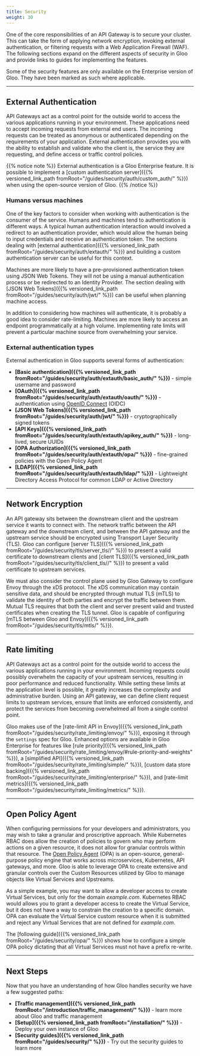 ```yaml
---
title: Security
weight: 30
---
```


One of the core responsibilities of an API Gateway is to secure your cluster. This can take the form of applying network encryption, invoking external authentication, or filtering requests with a Web Application Firewall (WAF). The following sections expand on the different aspects of security in Gloo and provide links to guides for implementing the features.

Some of the security features are only available on the Enterprise version of Gloo. They have been marked as such where applicable.

---

## External Authentication

API Gateways act as a control point for the outside world to access the various applications running in your environment. These applications need to accept incoming requests from external end users. The incoming requests can be treated as anonymous or authenticated depending on the requirements of your application. External authentication provides you with the ability to establish and validate who the client is, the service they are requesting, and define access or traffic control policies.

{{% notice note %}}
External authentication is a Gloo Enterprise feature. It is possible to implement a [custom authentication server]({{% versioned_link_path fromRoot="/guides/security/auth/custom_auth/" %}}) when using the open-source version of Gloo.
{{% /notice %}}

### Humans versus machines

One of the key factors to consider when working with authentication is the consumer of the service. Humans and machines tend to authentication is different ways. A typical human authentication interaction would involved a redirect to an authentication provider, which would allow the human being to input credentials and receive an authentication token. The sections dealing with [external authentication]({{% versioned_link_path fromRoot="/guides/security/auth/extauth/" %}}) and building a custom authentication server can be useful for this context.

Machines are more likely to have a pre-provisioned authentication token using JSON Web Tokens. They will not be using a manual authentication process or be redirected to an Identity Provider. The section dealing with [JSON Web Tokens]({{% versioned_link_path fromRoot="/guides/security/auth/jwt/" %}}) can be useful when planning machine access. 

In addition to considering how machines will authenticate, it is probably a good idea to consider rate-limiting. Machines are more likely to access an endpoint programmatically at a high volume. Implementing rate limits will prevent a particular machine source from overwhelming your service.

### External authentication types

External authentication in Gloo supports several forms of authentication:

* **[Basic authentication]({{% versioned_link_path fromRoot="/guides/security/auth/extauth/basic_auth/" %}})** - simple username and password
* **[OAuth]({{% versioned_link_path fromRoot="/guides/security/auth/extauth/oauth/" %}})** - authentication using [OpenID Connect](https://openid.net/connect/) (OIDC)
* **[JSON Web Tokens]({{% versioned_link_path fromRoot="/guides/security/auth/jwt/" %}})** - cryptographically signed tokens
* **[API Keys]({{% versioned_link_path fromRoot="/guides/security/auth/extauth/apikey_auth/" %}})** - long-lived, secure UUIDs
* **[OPA Authorization]({{% versioned_link_path fromRoot="/guides/security/auth/extauth/opa/" %}})** - fine-grained policies with the Open Policy Agent
* **[LDAP]({{% versioned_link_path fromRoot="/guides/security/auth/extauth/ldap/" %}})** - Lightweight Directory Access Protocol for common LDAP or Active Directory

---

## Network Encryption

An API gateway sits between the downstream client and the upstream service it wants to connect with. The network traffic between the API gateway and the downstream client, and between the API gateway and the upstream service should be encrypted using Transport Layer Security (TLS). Gloo can configure [server TLS]({{% versioned_link_path fromRoot="/guides/security/tls/server_tls//" %}}) to present a valid certificate to downstream clients and [client TLS]({{% versioned_link_path fromRoot="/guides/security/tls/client_tls//" %}}) to present a valid certificate to upstream services.

We must also consider the control plane used by Gloo Gateway to configure Envoy through the xDS protocol. The xDS communication may contain sensitive data, and should be encrypted through mutual TLS (mTLS) to validate the identity of both parties and encrypt the traffic between them. Mutual TLS requires that both the client and server present valid and trusted certificates when creating the TLS tunnel. Gloo is capable of configuring [mTLS between Gloo and Envoy]({{% versioned_link_path fromRoot="/guides/security/tls/mtls/" %}}).

---

## Rate limiting

API Gateways act as a control point for the outside world to access the various applications running in your environment.  Incoming requests could possibly overwhelm the capacity of your upstream services, resulting in poor performance and reduced functionality. While setting these limits at the application level is possible, it greatly increases the complexity and administrative burden. Using an API gateway, we can define client request limits to upstream services, ensure that limits are enforced consistently, and protect the services from becoming overwhelmed all from a single control point.

Gloo makes use of the [rate-limit API in Envoy]({{% versioned_link_path fromRoot="/guides/security/rate_limiting/envoy/" %}}), exposing it through the `settings` spec for Gloo. Enhanced options are available in Gloo Enterprise for features like [rule priority]({{% versioned_link_path fromRoot="/guides/security/rate_limiting/envoy/#rule-priority-and-weights" %}}), a [simplified API]({{% versioned_link_path fromRoot="/guides/security/rate_limiting/simple/" %}}), [custom data store backing]({{% versioned_link_path fromRoot="/guides/security/rate_limiting/enterprise/" %}}), and [rate-limit metrics]({{% versioned_link_path fromRoot="/guides/security/rate_limiting/metrics/" %}}).

---

## Open Policy Agent

When configuring permissions for your developers and administrators, you may wish to take a granular and proscriptive approach. While Kubernetes RBAC does allow the creation of policies to govern who may perform actions on a given resource, it does not allow for granular controls within that resource. The [Open Policy Agent](https://www.openpolicyagent.org/docs/latest/) (OPA) is an open-source, general-purpose policy engine that works across microservices, Kubernetes, API gateways, and more. Gloo is able to leverage OPA to create extensive and granular controls over the Custom Resources utilized by Gloo to manage objects like Virtual Services and Upstreams.

As a simple example, you may want to allow a developer access to create Virtual Services, but only for the domain *example.com*. Kubernetes RBAC would allows you to grant a developer access to create the Virtual Service, but it does not have a way to constrain the creation to a specific domain. OPA can evaluate the Virtual Service custom resource when it is submitted and reject any Virtual Services that are not defined for *example.com*.

The [following guide]({{% versioned_link_path fromRoot="/guides/security/opa/" %}}) shows how to configure a simple OPA policy dictating that all Virtual Services must not have a prefix re-write.

---

## Next Steps

Now that you have an understanding of how Gloo handles security we have a few suggested paths:

* **[Traffic management]({{% versioned_link_path fromRoot="/introduction/traffic_management/" %}})** - learn more about Gloo and traffic management
* **[Setup]({{% versioned_link_path fromRoot="/installation/" %}})** - Deploy your own instance of Gloo
* **[Security guides]({{% versioned_link_path fromRoot="/guides/security/" %}})** - Try out the security guides to learn more